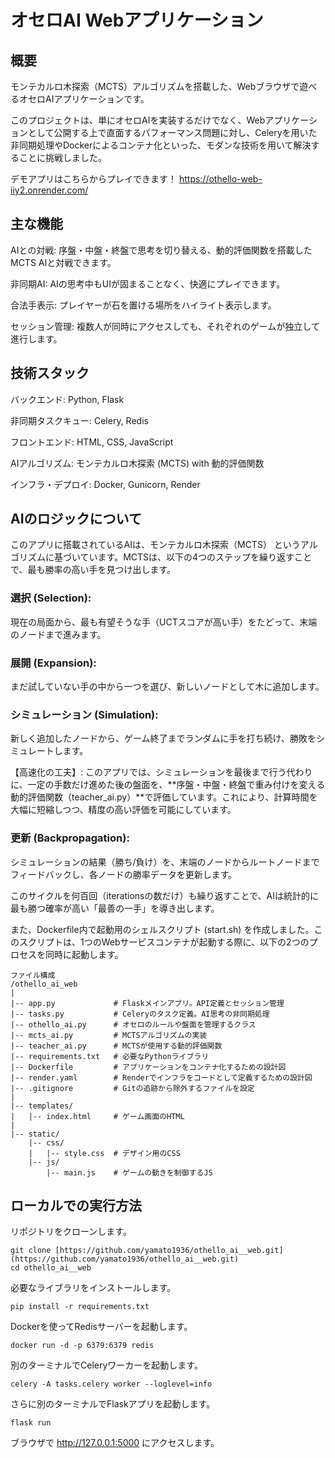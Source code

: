 # オセロAI Webアプリケーション

## 概要
モンテカルロ木探索（MCTS）アルゴリズムを搭載した、Webブラウザで遊べるオセロAIアプリケーションです。

このプロジェクトは、単にオセロAIを実装するだけでなく、Webアプリケーションとして公開する上で直面するパフォーマンス問題に対し、Celeryを用いた非同期処理やDockerによるコンテナ化といった、モダンな技術を用いて解決することに挑戦しました。

デモアプリはこちらからプレイできます！
https://othello-web-iiy2.onrender.com/


## 主な機能
AIとの対戦: 序盤・中盤・終盤で思考を切り替える、動的評価関数を搭載したMCTS AIと対戦できます。

非同期AI: AIの思考中もUIが固まることなく、快適にプレイできます。

合法手表示: プレイヤーが石を置ける場所をハイライト表示します。

セッション管理: 複数人が同時にアクセスしても、それぞれのゲームが独立して進行します。

## 技術スタック
バックエンド: Python, Flask

非同期タスクキュー: Celery, Redis

フロントエンド: HTML, CSS, JavaScript

AIアルゴリズム: モンテカルロ木探索 (MCTS) with 動的評価関数

インフラ・デプロイ: Docker, Gunicorn, Render

## AIのロジックについて
このアプリに搭載されているAIは、モンテカルロ木探索（MCTS） というアルゴリズムに基づいています。MCTSは、以下の4つのステップを繰り返すことで、最も勝率の高い手を見つけ出します。

### 選択 (Selection): 
現在の局面から、最も有望そうな手（UCTスコアが高い手）をたどって、末端のノードまで進みます。

### 展開 (Expansion): 
まだ試していない手の中から一つを選び、新しいノードとして木に追加します。

### シミュレーション (Simulation): 
新しく追加したノードから、ゲーム終了までランダムに手を打ち続け、勝敗をシミュレートします。

【高速化の工夫】: このアプリでは、シミュレーションを最後まで行う代わりに、一定の手数だけ進めた後の盤面を、**序盤・中盤・終盤で重み付けを変える動的評価関数（teacher_ai.py）**で評価しています。これにより、計算時間を大幅に短縮しつつ、精度の高い評価を可能にしています。

### 更新 (Backpropagation):
シミュレーションの結果（勝ち/負け）を、末端のノードからルートノードまでフィードバックし、各ノードの勝率データを更新します。

このサイクルを何百回（iterationsの数だけ）も繰り返すことで、AIは統計的に最も勝つ確率が高い「最善の一手」を導き出します。

また、Dockerfile内で起動用のシェルスクリプト (start.sh) を作成しました。このスクリプトは、1つのWebサービスコンテナが起動する際に、以下の2つのプロセスを同時に起動します。



```
ファイル構成
/othello_ai_web
|
|-- app.py             # Flaskメインアプリ。API定義とセッション管理
|-- tasks.py           # Celeryのタスク定義。AI思考の非同期処理
|-- othello_ai.py      # オセロのルールや盤面を管理するクラス
|-- mcts_ai.py         # MCTSアルゴリズムの実装
|-- teacher_ai.py      # MCTSが使用する動的評価関数
|-- requirements.txt   # 必要なPythonライブラリ
|-- Dockerfile         # アプリケーションをコンテナ化するための設計図
|-- render.yaml        # Renderでインフラをコードとして定義するための設計図
|-- .gitignore         # Gitの追跡から除外するファイルを設定
|
|-- templates/
|   |-- index.html     # ゲーム画面のHTML
|
|-- static/
    |-- css/
    |   |-- style.css  # デザイン用のCSS
    |-- js/
        |-- main.js    # ゲームの動きを制御するJS

```

## ローカルでの実行方法
リポジトリをクローンします。

```
git clone [https://github.com/yamato1936/othello_ai__web.git](https://github.com/yamato1936/othello_ai__web.git)
cd othello_ai__web
```
必要なライブラリをインストールします。

```
pip install -r requirements.txt
```

Dockerを使ってRedisサーバーを起動します。

```
docker run -d -p 6379:6379 redis
```

別のターミナルでCeleryワーカーを起動します。

```
celery -A tasks.celery worker --loglevel=info
```

さらに別のターミナルでFlaskアプリを起動します。

```
flask run
```

ブラウザで http://127.0.0.1:5000 にアクセスします。
